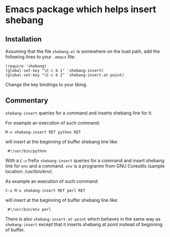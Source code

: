 # Emacs package which helps insert shebang

## Installation

Assuming that the file `shebang.el` is somewhere on the load path,
add the following lines to your `.emacs` file:

```
(require 'shebang)
(global-set-key "\C-c b i" 'shebang-insert)
(global-set-key "\C-c b I" 'shebang-insert-at-point)
```

Change the key bindings to your liking.

## Commentary

`shebang-insert` queries for a command and inserts shebang line for
it.

For example an execution of such command:

```
M-x shebang-insert RET python RET
```

will insert at the beginning of buffer shebang line like:

```
 #!/usr/bin/python
```

With a `C-u` frefix `shebang-insert` queries for a command and
insert shebang line for `env` and a command. `env` is a programm
from GNU Coreutils (sample location: /usr/bin/env).

As example an execution of such command:

```
C-u M-x shebang-insert RET perl RET
```

will insert at the beginning of buffer shebang line like:

```
 #!/usr/bin/env perl
```

There is also `shebang-insert-at-point` which behaves in the same way
as `shebang-insert` except that it inserts shebang at point instead of
beginning of buffer.
